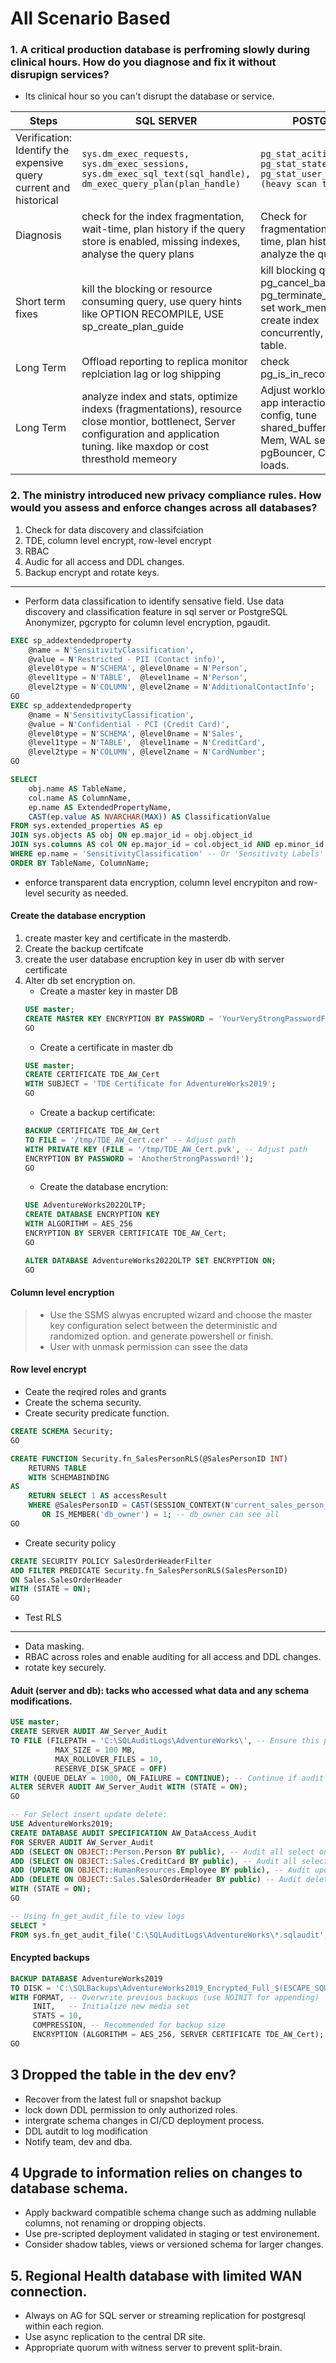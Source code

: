# All Scenario Based
### 1. A critical production database is perfroming slowly during clinical hours. How do you diagnose and fix it without disrupign services?
* Its clinical hour so you can't disrupt the database or service.

|Steps|SQL SERVER| POSTGRES|
|--|--|--|
Verification: Identify the expensive query current and historical |```sys.dm_exec_requests, sys.dm_exec_sessions, sys.dm_exec_sql_text(sql_handle), dm_exec_query_plan(plan_handle)```|```pg_stat_acitivity, pg_stat_statements, pg_stat_user_tables (heavy scan tables)```
Diagnosis | check for the index fragmentation, wait-time, plan history if the query store is enabled, missing indexes, analyse the query plans | Check for fragmentation, wait-time, plan history, analyze the query plan. 
Short term fixes | kill the blocking or resource consuming query, use query hints like OPTION RECOMPILE, USE sp_create_plan_guide | kill blocking query pg_cancel_backend(), pg_terminate_backend(), set work_mem (careful), create index concurrently, analyze table.
Long Term | Offload reporting to replica monitor replciation lag or log shipping | check pg_is_in_recovery()
Long Term| analyze index and stats, optimize indexs (fragmentations), resource close montior, bottlenect, Server configuration and application tuning. like maxdop or cost thresthold memeory | Adjust workload pattern, app interactions, match config, tune shared_buffers, work-Mem, WAL settings. pgBouncer, Copy for loads.

### 2. The ministry introduced new privacy compliance rules. How would you assess and enforce changes across all databases?
1. Check for data discovery and classifciation
2. TDE, column level encrypt, row-level encrypt
3. RBAC
4. Audic for all access and DDL changes.
5. Backup encrypt and rotate keys. 

---
* Perform data classification to identify sensative field. Use data discovery and classification feature in sql server or PostgreSQL Anonymizer, pgcrypto for column level encryption, pgaudit.
```SQL
EXEC sp_addextendedproperty
    @name = N'SensitivityClassification',
    @value = N'Restricted - PII (Contact info)',
    @level0type = N'SCHEMA', @level0name = N'Person',
    @level1type = N'TABLE',  @level1name = N'Person',
    @level2type = N'COLUMN', @level2name = N'AdditionalContactInfo';
GO
EXEC sp_addextendedproperty
    @name = N'SensitivityClassification',
    @value = N'Confidential - PCI (Credit Card)',
    @level0type = N'SCHEMA', @level0name = N'Sales',
    @level1type = N'TABLE',  @level1name = N'CreditCard',
    @level2type = N'COLUMN', @level2name = N'CardNumber';
GO

SELECT
    obj.name AS TableName,
    col.name AS ColumnName,
    ep.name AS ExtendedPropertyName,
    CAST(ep.value AS NVARCHAR(MAX)) AS ClassificationValue
FROM sys.extended_properties AS ep
JOIN sys.objects AS obj ON ep.major_id = obj.object_id
JOIN sys.columns AS col ON ep.major_id = col.object_id AND ep.minor_id = col.column_id
WHERE ep.name = 'SensitivityClassification' -- Or 'Sensitivity Labels' if using the built-in wizard
ORDER BY TableName, ColumnName;
```
* enforce transparent data encryption, column level encrypiton and row-level security as needed. 
#### Create the database encryption
1. create master key and certificate in the masterdb.
2. Create the backup certifcate 
3. create the user database encruption key in user db with server certificate
4. Alter db set encryption on. 
    * Create a master key in master DB
    ```SQL
    USE master;
    CREATE MASTER KEY ENCRYPTION BY PASSWORD = 'YourVeryStrongPasswordForMasterKey!';
    GO
    ```
    * Create a certificate in master db
    ```SQL
    USE master;
    CREATE CERTIFICATE TDE_AW_Cert
    WITH SUBJECT = 'TDE Certificate for AdventureWorks2019';
    GO
    ```
    * Create a backup certificate:
    ```SQL
    BACKUP CERTIFICATE TDE_AW_Cert
    TO FILE = '/tmp/TDE_AW_Cert.cer' -- Adjust path
    WITH PRIVATE KEY (FILE = '/tmp/TDE_AW_Cert.pvk', -- Adjust path
    ENCRYPTION BY PASSWORD = 'AnotherStrongPassword!');
    GO
    ```
    * Create the database encrytion:
    ```SQL
    USE AdventureWorks2022OLTP;
    CREATE DATABASE ENCRYPTION KEY
    WITH ALGORITHM = AES_256
    ENCRYPTION BY SERVER CERTIFICATE TDE_AW_Cert;
    GO

    ALTER DATABASE AdventureWorks2022OLTP SET ENCRYPTION ON;
    GO
    ```
#### Column level encryption
> * Use the SSMS alwyas encrupted wizard and choose the master key configuration select between the deterministic and randomized option. and generate powershell or finish.
> * User with unmask permission can ssee the data

#### Row level encrypt
* Ceate the reqired roles and grants
* Create the schema security. 
* Create security predicate function.
```SQL
CREATE SCHEMA Security;
GO

CREATE FUNCTION Security.fn_SalesPersonRLS(@SalesPersonID INT)
    RETURNS TABLE
    WITH SCHEMABINDING
AS
    RETURN SELECT 1 AS accessResult
    WHERE @SalesPersonID = CAST(SESSION_CONTEXT(N'current_sales_person_id') AS INT)
       OR IS_MEMBER('db_owner') = 1; -- db_owner can see all
GO
``` 
* Create security policy
```SQL
CREATE SECURITY POLICY SalesOrderHeaderFilter
ADD FILTER PREDICATE Security.fn_SalesPersonRLS(SalesPersonID)
ON Sales.SalesOrderHeader
WITH (STATE = ON);
GO
```
* Test RLS

---
* Data masking.
* RBAC across roles and enable auditing for all access and DDL changes.
* rotate key securely. 

#### Aduit (server and db): tacks who accessed what data and any schema modifications.
```SQL
USE master;
CREATE SERVER AUDIT AW_Server_Audit
TO FILE (FILEPATH = 'C:\SQLAuditLogs\AdventureWorks\', -- Ensure this path exists and SQL Server service account has write permissions
          MAX_SIZE = 100 MB,
          MAX_ROLLOVER_FILES = 10,
          RESERVE_DISK_SPACE = OFF)
WITH (QUEUE_DELAY = 1000, ON_FAILURE = CONTINUE); -- Continue if audit fails
ALTER SERVER AUDIT AW_Server_Audit WITH (STATE = ON);
GO

-- For Select insert update delete: 
USE AdventureWorks2019;
CREATE DATABASE AUDIT SPECIFICATION AW_DataAccess_Audit
FOR SERVER AUDIT AW_Server_Audit
ADD (SELECT ON OBJECT::Person.Person BY public), -- Audit all select on Person table
ADD (SELECT ON OBJECT::Sales.CreditCard BY public), -- Audit all select on CreditCard
ADD (UPDATE ON OBJECT::HumanResources.Employee BY public), -- Audit updates to Employee
ADD (DELETE ON OBJECT::Sales.SalesOrderHeader BY public) -- Audit deletes from SalesOrderHeader
WITH (STATE = ON);
GO

-- Using fn_get_audit_file to view logs
SELECT *
FROM sys.fn_get_audit_file('C:\SQLAuditLogs\AdventureWorks\*.sqlaudit',DEFAULT,DEFAULT);
```
#### Encypted backups
```SQL
BACKUP DATABASE AdventureWorks2019
TO DISK = 'C:\SQLBackups\AdventureWorks2019_Encrypted_Full_$(ESCAPE_SQUOTE(REPLACE(REPLACE(REPLACE(CONVERT(NVARCHAR(20), GETDATE(), 120), '-', ''), ' ', '_'), ':', ''))).bak'
WITH FORMAT, -- Overwrite previous backups (use NOINIT for appending)
     INIT,   -- Initialize new media set
     STATS = 10,
     COMPRESSION, -- Recommended for backup size
     ENCRYPTION (ALGORITHM = AES_256, SERVER CERTIFICATE TDE_AW_Cert); -- Use the TDE certificate
GO
```

## 3 Dropped the table in the dev env?
* Recover from the latest full or snapshot backup
* lock down DDL permission to only authorized roles.
* intergrate schema changes in CI/CD deployment process.
* DDL autdit to log modification
* Notify team, dev and dba.

## 4 Upgrade to information relies on changes to database schema. 
* Apply backward compatible schema change such as addming nullable columns, not renaming or dropping objects. 
* Use pre-scripted deployment validated in staging or test environement.
* Consider shadow tables, views or versioned schema for larger changes. 

## 5. Regional Health database with limited WAN connection.
* Always on AG for SQL server or streaming replication for postgresql within each region. 
* Use async replication to the central DR site.
* Appropriate quorum with witness server to prevent split-brain. 